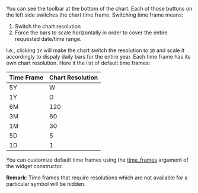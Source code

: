 You can see the toolbar at the bottom of the chart. Each of those buttons on the left side switches the chart time frame. Switching time frame means:

1. Switch the chart resolution
1. Force the bars to scale horizontally in order to cover the entire requested date/time range.

I.e., clicking `1Y` will make the chart switch the resolution to `1D` and scale it accordingly to dispaly daily bars for the entire year. Each time frame has its own chart resolution. Here it the list of default time frames:

Time Frame|Chart Resolution
---|---
5Y|W
1Y|D
6M|120
3M|60
1M|30
5D|5
1D|1

You can customize default time frames using the [time_frames](wiki/charting_library/Widget-Constructor.md#time_frames) argument of the widget constructor.

**Remark**: Time frames that require resolutions which are not available for a particular symbol will be hidden.
